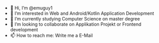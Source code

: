 - 👋 Hi, I’m @emuguy1
- 👀 I’m interested in Web and Android/Kotlin Application Development
- 🌱 I’m currently studying Computer Science on master degree
- 💞️ I’m looking to collaborate on Applikation Projekt or Frontend development
- 📫 How to reach me: Write me a E-Mail

<!---
emuguy1/emuguy1 is a ✨ special ✨ repository because its `README.md` (this file) appears on your GitHub profile.
You can click the Preview link to take a look at your changes.
--->
